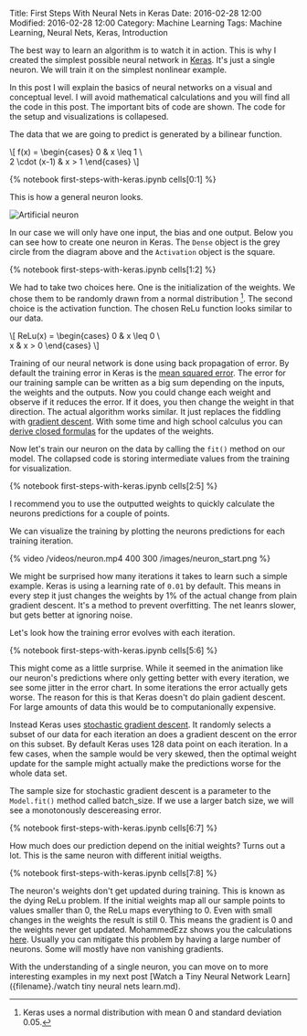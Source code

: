 Title: First Steps With Neural Nets in Keras
Date: 2016-02-28 12:00
Modified: 2016-02-28 12:00
Category: Machine Learning
Tags: Machine Learning, Neural Nets, Keras, Introduction

The best way to learn an algorithm is to watch it in action. This is why I created the simplest
possible neural network in [Keras](http://keras.io). It's just a single neuron. We will train it
on the simplest nonlinear example.

In this post I will explain the basics of neural networks on a visual and conceptual level. I will avoid mathematical
calculations and you will find all the code in this post. The important bits of code are shown. The code for the setup
and visualizations is collapesed.

The data that we are going to predict is generated by a bilinear function.

\\[
    f(x) = \\begin{cases}
                0             & x \leq 1 \\\
                2 \cdot (x-1) & x > 1
            \\end{cases}
\\]

{% notebook first-steps-with-keras.ipynb cells[0:1] %}

This is how a general neuron looks.

![Artificial neuron]({filename}/images/neuron.png)

In our case we will only have one input, the bias and one output. Below you can see how to create one neuron in Keras.
The `Dense` object is the grey circle from the diagram above and the `Activation` object is the square.

{% notebook first-steps-with-keras.ipynb cells[1:2] %}

We had to take two choices here. One is the initialization of the weights. We chose
them to be randomly drawn from a normal distribution [^1]. The second choice is the activation function. The chosen
ReLu function looks similar to our data.

\\[
    ReLu(x) = \\begin{cases}
                0 & x \leq 0 \\\
                x & x > 0
              \\end{cases}
\\]

[^1]: Keras uses a normal distribution with mean 0 and standard deviation 0.05.

Training of our neural network is done using back propagation of error. By default the training error in Keras is
the [mean squared error](https://en.wikipedia.org/wiki/Mean_squared_error). The error for our training sample can be
written as a big sum depending on the inputs, the weights and the outputs. Now you could change each weight and
observe if it reduces the error. If it does, you then change the weight in that direction. The
actual algorithm works similar. It just replaces
the fiddling with [gradient descent](https://en.wikipedia.org/wiki/Gradient_descent). With some time and high school
calculus you can [derive closed formulas]((https://www.cs.swarthmore.edu/~meeden/cs81/s10/BackPropDeriv.pdf)) for
the updates of the weights.

Now let's train our neuron on the data by calling the `fit()` method on our model. The collapsed code is storing intermediate
values from the training for visualization.

{% notebook first-steps-with-keras.ipynb cells[2:5] %}

I recommend you to use the outputted weights to quickly calculate the neurons predictions for a couple of points.

We can visualize the training by plotting the neurons predictions for each training iteration.

{% video /videos/neuron.mp4 400 300 /images/neuron_start.png %}

We might be surprised how many iterations it takes to learn such a simple example. Keras is using a learning rate of
`0.01` by default. This means in every step it just changes the weights by 1% of the actual change from plain
gradient descent. It's a method to prevent overfitting. The net leanrs slower, but gets better at ignoring noise.

Let's look how the training error evolves with each iteration.

{% notebook first-steps-with-keras.ipynb cells[5:6] %}

This might come as a little surprise. While it seemed in the animation like our neuron's predictions where only getting
better with every iteration, we see some jitter in the error chart. In some iterations the error actually gets
worse. The reason for this is that Keras doesn't do plain gadient descent. For large amounts of data this would be to
computanionally expensive.

Instead Keras uses [stochastic gradient descent](https://en.wikipedia.org/wiki/Stochastic_gradient_descent). It
randomly selects a subset of our data for each iteration an does a gradient descent on the error on this subset.
By default Keras uses 128 data point on each iteration. In a few cases, when the sample would be very skewed,
then the optimal weight update for the sample might actually make the predictions worse for the whole data set.

The sample size for stochastic gradient descent is a parameter to the `Model.fit()` method called batch_size. If we use
a larger batch size, we will see a monotonously descereasing error.

{% notebook first-steps-with-keras.ipynb cells[6:7] %}

How much does our prediction depend on the initial weights? Turns out a lot. This is the same neuron with different
initial weigths.

{% notebook first-steps-with-keras.ipynb cells[7:8] %}

The neuron's weights don't get updated during training. This is known as the dying ReLu problem.
If the initial weights map all our sample points to values smaller than 0,
the ReLu maps everything to 0. Even with small changes in the weights the result is still 0. This means the gradient
is 0 and the weights never get updated. MohammedEzz shows you the calculations
[here](http://datascience.stackexchange.com/questions/5706/what-is-the-dying-relu-problem-in-neural-networks). Usually
you can mitigate this problem by having a large number of neurons. Some will mostly have non
vanishing gradients.

With the understanding of a single neuron, you can move on to more interesting examples in my next post
[Watch a Tiny Neural Network Learn]({filename}./watch tiny neural nets learn.md).